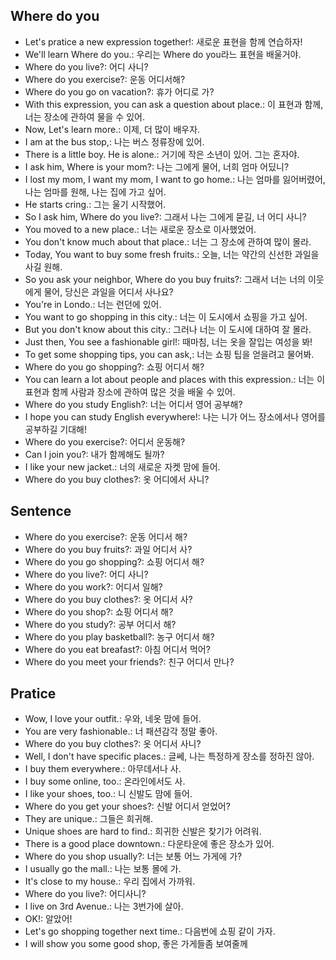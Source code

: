 ## Where do you 
- Let's pratice a new expression together!: 새로운 표현을 함께 연습하자!
- We'll learn Where do you.: 우리는 Where do you라느 표현을 배울거야.
- Where do you live?: 어디 사니?
- Where do you exercise?: 운동 어디서해?
- Where do you go on vacation?: 휴가 어디로 가?
- With this expression, you can ask a question about place.: 이 표현과 함께, 너는 장소에 관하여 물을 수 있어.
- Now, Let's learn more.: 이제, 더 많이 배우자.
- I am at the bus stop,: 나는 버스 정류장에 있어.
- There is a little boy. He is alone.: 거기에 작은 소년이 있어. 그는 혼자야.
- I ask him, Where is your mom?: 나는 그에게 물어, 너희 엄마 어딨니?
- I lost my mom, I want my mom, I want to go home.: 나는 엄마를 잃어버렸어, 나는 엄마를 원해, 나는 집에 가고 싶어.
- He starts cring.: 그는 울기 시작했어.
- So I ask him, Where do you live?: 그래서 나는 그에게 묻길, 너 어디 사니?
- You moved to a new place.: 너는 새로운 장소로 이사했었어.
- You don't know much about that place.: 너는 그 장소에 관하여 많이 몰라.
- Today, You want to buy some fresh fruits.: 오늘, 너는 약간의 신선한 과일을 사길 원해.
- So you ask your neighbor, Where do you buy fruits?: 그래서 너는 너의 이웃에게 물어, 당신은 과일을 어디서 사나요?
- You're in Londo.: 너는 런던에 있어.
- You want to go shopping in this city.: 너는 이 도시에서 쇼핑을 가고 싶어.
- But you don't know about this city.: 그러나 너는 이 도시에 대하여 잘 몰라.
- Just then, You see a fashionable girl!: 때마침, 너는 옷을 잘입는 여성을 봐!
- To get some shopping tips, you can ask,: 너는 쇼핑 팁을 얻을려고 물어봐.
- Where do you go shopping?: 쇼핑 어디서 해?
- You can learn a lot about people and places with this expression.: 너는 이표현과 함께 사람과 장소에 관하여 많은 것을 배울 수 있어.
- Where do you study English?: 너는 어디서 영어 공부해?
- I hope you can study English everywhere!: 나는 니가 어느 장소에서나 영어를 공부하길 기대해!
- Where do you exercise?: 어디서 운동해?
- Can I join you?: 내가 함께해도 될까?
- I like your new jacket.: 너의 새로운 자켓 맘에 들어.
- Where do you buy clothes?: 옷 어디에서 사니?

## Sentence
- Where do you exercise?: 운동 어디서 해?
- Where do you buy fruits?: 과일 어디서 사?
- Where do you go shopping?: 쇼핑 어디서 해?
- Where do you live?: 어디 사니?
- Where do you work?: 어디서 일해?
- Where do you buy clothes?: 옷 어디서 사?
- Where do you shop?: 쇼핑 어디서 해?
- Where do you study?: 공부 어디서 해?
- Where do you play basketball?: 농구 어디서 해?
- Where do you eat breafast?: 아침 어디서 먹어?
- Where do you meet your friends?: 친구 어디서 만나?

## Pratice
- Wow, I love your outfit.: 우와, 네옷 맘에 들어.
- You are very fashionable.: 너 패션감각 정말 좋아.
- Where do you buy clothes?: 옷 어디서 사니?
- Well, I don't have specific places.: 글쎄, 나는 특정하게 장소를 정하진 않아.
- I buy them everywhere.: 아무데서나 사.
- I buy some online, too.: 온라인에서도 사.
- I like your shoes, too.: 니 신발도 맘에 들어.
- Where do you get your shoes?: 신발 어디서 얻었어?
- They are unique.: 그들은 희귀해.
- Unique shoes are hard to find.: 희귀한 신발은 찾기가 어려워.
- There is a good place downtown.: 다운타운에 좋은 장소가 있어.
- Where do you shop usually?: 너는 보통 어느 가게에 가?
- I usually go the mall.: 나는 보통 몰에 가.
- It's close to my house.: 우리 집에서 가까워.
- Where do you live?: 어디사니?
- I live on 3rd Avenue.: 나는 3번가에 살아.
- OK!: 알았어!
- Let's go shopping together next time.: 다음번에 쇼핑 같이 가자.
- I will show you some good shop, 좋은 가게들좀 보여줄께 
